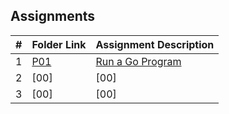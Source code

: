##  Assignments

|   #   | Folder Link                                                                             | Assignment Description                                |
| :---: | --------------------------------------------------------------------------------------  | ----------------------------------------------------- |
|   1   | [P01](https://github.com/SamOlatunde/4143-PLC/tree/main/Assignments/P01)                | [Run a Go Program](https://github.com/SamOlatunde/4143-PLC/blob/main/Assignments/P01/README.md)                     |
|   2   |                             [00]                                                            | [00] |
|   3   |                             [00]                                                            | [00] |
 
